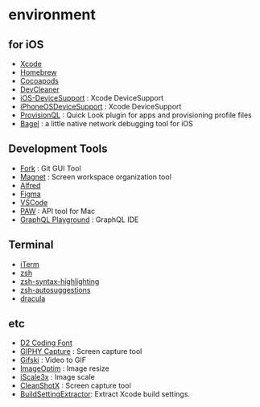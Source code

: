 # environment

## for iOS

- [Xcode](https://developer.apple.com/kr/xcode/resources/)
- [Homebrew](https://brew.sh/index_ko)
- [Cocoapods](https://cocoapods.org)
- [DevCleaner](https://apps.apple.com/kr/app/devcleaner-for-xcode/id1388020431?mt=12)
- [iOS-DeviceSupport](https://github.com/iGhibli/iOS-DeviceSupport) : Xcode DeviceSupport
- [iPhoneOSDeviceSupport](https://github.com/filsv/iPhoneOSDeviceSupport) : Xcode DeviceSupport
- [ProvisionQL](https://github.com/ealeksandrov/ProvisionQL) : Quick Look plugin for apps and provisioning profile files
- [Bagel](https://github.com/yagiz/Bagel) : a little native network debugging tool for iOS

## Development Tools

- [Fork](https://git-fork.com) : Git GUI Tool
- [Magnet](https://apps.apple.com/kr/app/magnet-마그넷/id441258766?mt=12) : Screen workspace organization tool
- [Alfred](https://www.alfredapp.com)
- [Figma](https://www.figma.com)
- [VSCode](https://code.visualstudio.com)
- [PAW](https://paw.cloud) : API tool for Mac
- [GraphQL Playground](https://github.com/graphql/graphql-playground) : GraphQL IDE

## Terminal

- [iTerm](https://iterm2.com)
- [zsh](https://ohmyz.sh)
- [zsh-syntax-highlighting](https://github.com/zsh-users/zsh-syntax-highlighting)
- [zsh-autosuggestions](https://github.com/zsh-users/zsh-autosuggestions)
- [dracula](https://github.com/dracula/zsh)

## etc

- [D2 Coding Font](https://github.com/naver/d2codingfont)
- [GIPHY Capture](https://giphy.com/apps/giphycapture) : Screen capture tool
- [Gifski](https://gif.ski) : Video to GIF
- [ImageOptim](https://imageoptim.com/mac) : Image resize
- [iScale3x](https://apps.apple.com/kr/app/iscale-3x/id918571326?mt=12) : Image scale
- [CleanShotX](https://cleanshot.com) : Screen capture tool 
- [BuildSettingExtractor](https://buildsettingextractor.com): Extract Xcode build settings.
